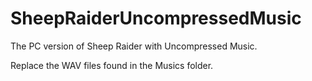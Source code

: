 # SheepRaiderUncompressedMusic
The PC version of Sheep Raider with Uncompressed Music.

Replace the WAV files found in the Musics folder.
